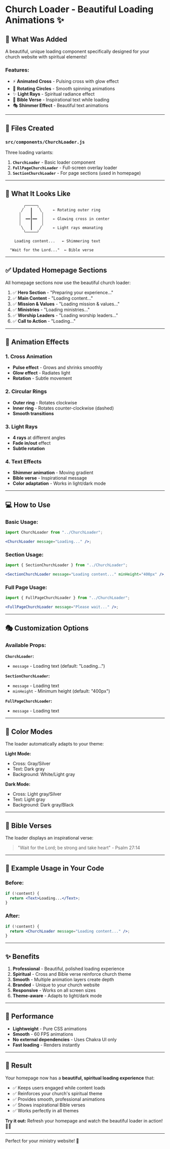 # Church Loader - Beautiful Loading Animations ✨

## 🎨 What Was Added

A beautiful, unique loading component specifically designed for your church website with spiritual elements!

### Features:

- ⚡ **Animated Cross** - Pulsing cross with glow effect
- 🔄 **Rotating Circles** - Smooth spinning animations
- ✨ **Light Rays** - Spiritual radiance effect
- 📖 **Bible Verse** - Inspirational text while loading
- 🎭 **Shimmer Effect** - Beautiful text animations

---

## 📁 Files Created

### `src/components/ChurchLoader.js`

Three loading variants:

1. **`ChurchLoader`** - Basic loader component
2. **`FullPageChurchLoader`** - Full-screen overlay loader
3. **`SectionChurchLoader`** - For page sections (used in homepage)

---

## 🎯 What It Looks Like

```
        ╭─────╮
       ╱   ┃   ╲     ← Rotating outer ring
      │    ┃    │
      │  ━━┃━━  │    ← Glowing cross in center
      │    ┃    │
       ╲   ┃   ╱     ← Light rays emanating
        ╰─────╯

    Loading content...   ← Shimmering text

  "Wait for the Lord..."  ← Bible verse
```

---

## ✅ Updated Homepage Sections

All homepage sections now use the beautiful church loader:

1. ✅ **Hero Section** - "Preparing your experience..."
2. ✅ **Main Content** - "Loading content..."
3. ✅ **Mission & Values** - "Loading mission & values..."
4. ✅ **Ministries** - "Loading ministries..."
5. ✅ **Worship Leaders** - "Loading worship leaders..."
6. ✅ **Call to Action** - "Loading..."

---

## 🎨 Animation Effects

### 1. Cross Animation

- **Pulse effect** - Grows and shrinks smoothly
- **Glow effect** - Radiates light
- **Rotation** - Subtle movement

### 2. Circular Rings

- **Outer ring** - Rotates clockwise
- **Inner ring** - Rotates counter-clockwise (dashed)
- **Smooth transitions**

### 3. Light Rays

- **4 rays** at different angles
- **Fade in/out** effect
- **Subtle rotation**

### 4. Text Effects

- **Shimmer animation** - Moving gradient
- **Bible verse** - Inspirational message
- **Color adaptation** - Works in light/dark mode

---

## 💻 How to Use

### Basic Usage:

```jsx
import ChurchLoader from "../ChurchLoader";

<ChurchLoader message="Loading..." />;
```

### Section Usage:

```jsx
import { SectionChurchLoader } from "../ChurchLoader";

<SectionChurchLoader message="Loading content..." minHeight="400px" />;
```

### Full Page Usage:

```jsx
import { FullPageChurchLoader } from "../ChurchLoader";

<FullPageChurchLoader message="Please wait..." />;
```

---

## 🎭 Customization Options

### Available Props:

**`ChurchLoader`:**

- `message` - Loading text (default: "Loading...")

**`SectionChurchLoader`:**

- `message` - Loading text
- `minHeight` - Minimum height (default: "400px")

**`FullPageChurchLoader`:**

- `message` - Loading text

---

## 🌈 Color Modes

The loader automatically adapts to your theme:

**Light Mode:**

- Cross: Gray/Silver
- Text: Dark gray
- Background: White/Light gray

**Dark Mode:**

- Cross: Light gray/Silver
- Text: Light gray
- Background: Dark gray/Black

---

## 📖 Bible Verses

The loader displays an inspirational verse:

> "Wait for the Lord; be strong and take heart" - Psalm 27:14

---

## 🎯 Example Usage in Your Code

### Before:

```jsx
if (!content) {
  return <Text>Loading...</Text>;
}
```

### After:

```jsx
if (!content) {
  return <ChurchLoader message="Loading content..." />;
}
```

---

## ✨ Benefits

1. **Professional** - Beautiful, polished loading experience
2. **Spiritual** - Cross and Bible verse reinforce church theme
3. **Smooth** - Multiple animation layers create depth
4. **Branded** - Unique to your church website
5. **Responsive** - Works on all screen sizes
6. **Theme-aware** - Adapts to light/dark mode

---

## 🚀 Performance

- **Lightweight** - Pure CSS animations
- **Smooth** - 60 FPS animations
- **No external dependencies** - Uses Chakra UI only
- **Fast loading** - Renders instantly

---

## 🎉 Result

Your homepage now has a **beautiful, spiritual loading experience** that:

- ✅ Keeps users engaged while content loads
- ✅ Reinforces your church's spiritual theme
- ✅ Provides smooth, professional animations
- ✅ Shows inspirational Bible verses
- ✅ Works perfectly in all themes

**Try it out:** Refresh your homepage and watch the beautiful loader in action! 🙏✨

---

Perfect for your ministry website! 🎨
